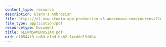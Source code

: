 ```yaml
---
content_type: resource
description: Glenn's Ambrosian
file: https://ol-ocw-studio-app-production.s3.amazonaws.com/courses/21m-113-developing-musical-structures-fall-2002/e10544f3ea6de1bdbcb214cdde13fdb4_GLENNSAMBROSIAN.pdf
file_type: application/pdf
resourcetype: Document
title: GLENNSAMBROSIAN.pdf
uid: e10544f3-ea6d-e1bd-bcb2-14cdde13fdb4
---
```

